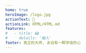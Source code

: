 ```yaml
---
home: true
heroImage: /logo.jpg
actionText: 🛫️
actionLink: HTML/HTML.md
features:
#   - title: 📟
#     details: '输入'
footer: 真正的大师, 永远有一颗学徒的心
---
```


